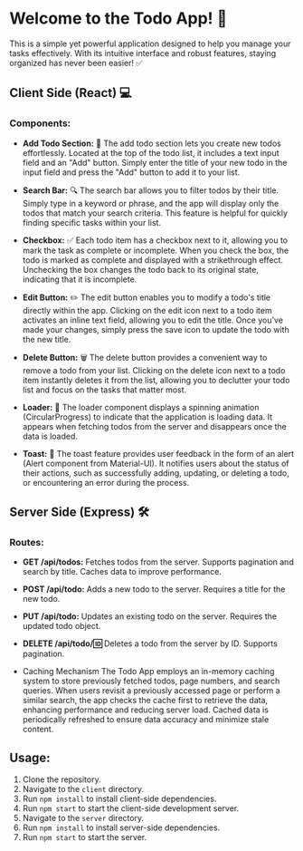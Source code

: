 # Welcome to the Todo App! 🚀

This is a simple yet powerful application designed to help you manage your tasks effectively. With its intuitive interface and robust features, staying organized has never been easier! ✅

## Client Side (React) 💻

### Components:

- **Add Todo Section:** 📝 The add todo section lets you create new todos effortlessly. Located at the top of the todo list, it includes a text input field and an "Add" button. Simply enter the title of your new todo in the input field and press the "Add" button to add it to your list.

- **Search Bar:** 🔍 The search bar allows you to filter todos by their title. Simply type in a keyword or phrase, and the app will display only the todos that match your search criteria. This feature is helpful for quickly finding specific tasks within your list.

- **Checkbox:** ✅ Each todo item has a checkbox next to it, allowing you to mark the task as complete or incomplete. When you check the box, the todo is marked as complete and displayed with a strikethrough effect. Unchecking the box changes the todo back to its original state, indicating that it is incomplete.

- **Edit Button:** ✏️ The edit button enables you to modify a todo's title directly within the app. Clicking on the edit icon next to a todo item activates an inline text field, allowing you to edit the title. Once you've made your changes, simply press the save icon to update the todo with the new title.

- **Delete Button:** 🗑️ The delete button provides a convenient way to remove a todo from your list. Clicking on the delete icon next to a todo item instantly deletes it from the list, allowing you to declutter your todo list and focus on the tasks that matter most.

- **Loader:** 🔄 The loader component displays a spinning animation (CircularProgress) to indicate that the application is loading data. It appears when fetching todos from the server and disappears once the data is loaded.

- **Toast:** 🍞 The toast feature provides user feedback in the form of an alert (Alert component from Material-UI). It notifies users about the status of their actions, such as successfully adding, updating, or deleting a todo, or encountering an error during the process.

## Server Side (Express) 🛠️

### Routes:

- **GET /api/todos:** Fetches todos from the server. Supports pagination and search by title. Caches data to improve performance.

- **POST /api/todo:** Adds a new todo to the server. Requires a title for the new todo.

- **PUT /api/todo:** Updates an existing todo on the server. Requires the updated todo object.

- **DELETE /api/todo/:id:** Deletes a todo from the server by ID. Supports pagination.

- Caching Mechanism
  The Todo App employs an in-memory caching system to store previously fetched todos, page numbers, and search queries. When users revisit a previously accessed page or perform a similar search, the app checks the cache first to retrieve the data, enhancing performance and reducing server load. Cached data is periodically refreshed to ensure data accuracy and minimize stale content.

## Usage:

1. Clone the repository.
2. Navigate to the `client` directory.
3. Run `npm install` to install client-side dependencies.
4. Run `npm start` to start the client-side development server.
5. Navigate to the `server` directory.
6. Run `npm install` to install server-side dependencies.
7. Run `npm start` to start the server.
